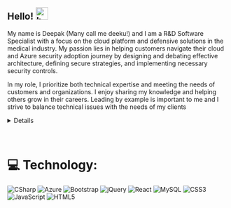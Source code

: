 ## Hello!  <img src="https://user-images.githubusercontent.com/1303154/88677602-1635ba80-d120-11ea-84d8-d263ba5fc3c0.gif" width="28px" height="28px" alt="hello">

My name is Deepak (Many call me deeku!) and I am a R&D Software Specialist with a focus on the cloud platform and defensive solutions in the medical industry. My passion lies in helping customers navigate their cloud and Azure security adoption journey by designing and debating effective architecture, defining secure strategies, and implementing necessary security controls. 

In my role, I prioritize both technical expertise and meeting the needs of customers and organizations. I enjoy sharing my knowledge and helping others grow in their careers. Leading by example is important to me and I strive to balance technical issues with the needs of my clients

<details>
MCSA: Cloud Platform Certified - Microsoft® Certified Professional - Azure Cloud Consultant, have 16+ years of experience building enterprise systems both in the cloud and on-premises. Passion for technology and sharing what I learn with others and enable them to become more productive. 
</details>
<br>
<br>





# 💻 Technology:
 ![CSharp](https://img.shields.io/badge/-CSharp-239120?logo=csharp&logoColor=white&style=for-the-badge) 
 ![Azure](https://img.shields.io/badge/azure-%230072C6.svg?style=for-the-badge&logo=azure-devops&logoColor=white) 
 ![Bootstrap](https://img.shields.io/badge/bootstrap-%23563D7C.svg?style=for-the-badge&logo=bootstrap&logoColor=white) 
 ![jQuery](https://img.shields.io/badge/jquery-%230769AD.svg?style=for-the-badge&logo=jquery&logoColor=white) 
 ![React](https://img.shields.io/badge/react-%2320232a.svg?style=for-the-badge&logo=react&logoColor=%2361DAFB) 
 ![MySQL](https://img.shields.io/badge/mysql-%2300f.svg?style=for-the-badge&logo=mysql&logoColor=white) 
 ![CSS3](https://img.shields.io/badge/css3-%231572B6.svg?style=for-the-badge&logo=css3&logoColor=white) 
 ![JavaScript](https://img.shields.io/badge/javascript-%23323330.svg?style=for-the-badge&logo=javascript&logoColor=%23F7DF1E)
 ![HTML5](https://img.shields.io/badge/html5-%23E34F26.svg?style=for-the-badge&logo=html5&logoColor=white)




